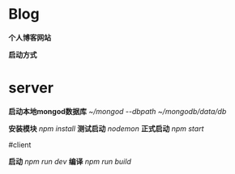 # Blog
**个人博客网站**

**启动方式**

# server

**启动本地mongod数据库**
_~/mongod --dbpath ~/mongodb/data/db_

**安装模块**
_npm install_
**测试启动**
_nodemon_
**正式启动**
_npm start_


#client

**启动**
_npm run dev_
**编译**
_npm run build_
